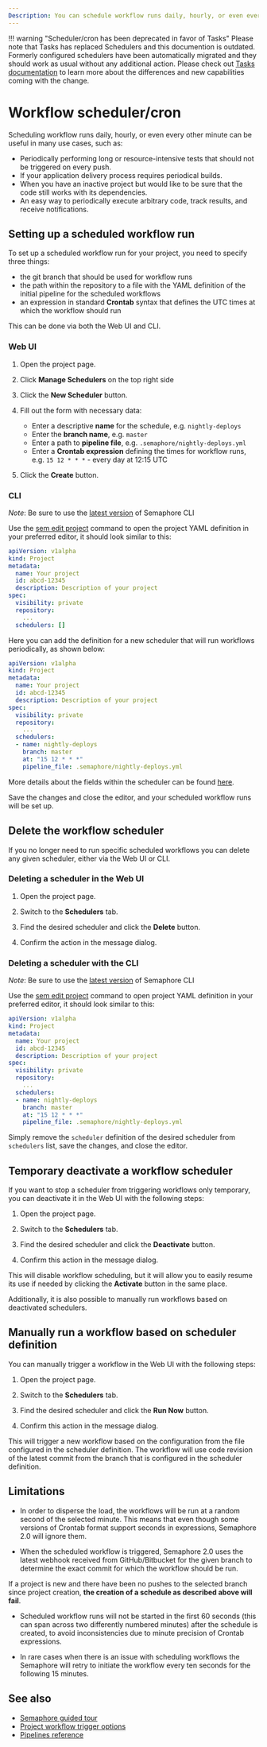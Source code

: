 ```yaml
---
Description: You can schedule workflow runs daily, hourly, or even every other minute using the workflow scheduler/cron. The workflow scheduler/cron can be set up via the GUI or CLI.
---
```


!!! warning "Scheduler/cron has been deprecated in favor of Tasks"
    Please note that Tasks has replaced Schedulers and this documention is outdated.
    Formerly configured schedulers have been automatically migrated and they should work as usual without any additional action.
    Please check out [Tasks documentation](/essentials/schedule-a-workflow-run) to learn more about the differences and new capabilities coming with the change.

# Workflow scheduler/cron

Scheduling workflow runs daily, hourly, or even every other minute can be useful
in many use cases, such as:

- Periodically performing long or resource-intensive tests that should
not be triggered on every push.
- If your application delivery process requires periodical builds.
- When you have an inactive project but would like to be sure that the code still
works with its dependencies.
- An easy way to periodically execute arbitrary code, track results, and receive
notifications.

## Setting up a scheduled workflow run

To set up a scheduled workflow run for your project, you need to specify three
things:

- the git branch that should be used for workflow runs
- the path within the repository to a file with the YAML definition of the
initial pipeline for the scheduled workflows
- an expression in standard **Crontab** syntax that defines the UTC times at
which the workflow should run

This can be done via both the Web UI and CLI.

### Web UI

1. Open the project page.

2. Click **Manage Schedulers** on the top right side

3. Click the **New Scheduler** button.

5. Fill out the form with necessary data:

    - Enter a descriptive **name** for the schedule, e.g. `nightly-deploys`
    - Enter the **branch name**, e.g. `master`
    - Enter a path to **pipeline file**, e.g. `.semaphore/nightly-deploys.yml`
    - Enter a **Crontab expression** defining the times for workflow runs, e.g. `15 12 * * *` - every day at 12:15 UTC

6. Click the **Create** button.

### CLI

*Note*: Be sure to use the [latest version][update-cli] of Semaphore CLI

Use the [sem edit project][cli-edit-project] command to open the project YAML
definition in your preferred editor, it should look similar to this:

```yaml
apiVersion: v1alpha
kind: Project
metadata:
  name: Your project
  id: abcd-12345
  description: Description of your project
spec:
  visibility: private
  repository:
    ...
  schedulers: []
```

Here you can add the definition for a new scheduler that will run workflows
periodically, as shown below:

```yaml
apiVersion: v1alpha
kind: Project
metadata:
  name: Your project
  id: abcd-12345
  description: Description of your project
spec:
  visibility: private
  repository:
    ...
  schedulers:
  - name: nightly-deploys
    branch: master
    at: "15 12 * * *"
    pipeline_file: .semaphore/nightly-deploys.yml
```
 More details about the fields within the scheduler can be found
 [here][scheduler-yml-spec].

Save the changes and close the editor, and your scheduled workflow runs will be set up.

## Delete the workflow scheduler

If you no longer need to run specific scheduled workflows you can delete
any given scheduler, either via the Web UI or CLI.

### Deleting a scheduler in the Web UI

1. Open the project page.

2. Switch to the **Schedulers** tab.

3. Find the desired scheduler and click the **Delete** button.

4. Confirm the action in the message dialog.

### Deleting a scheduler with the CLI

*Note*: Be sure to use the [latest version][update-cli] of Semaphore CLI

Use the [sem edit project][cli-edit-project] command to open project YAML
definition in your preferred editor, it should look similar to this:

```yaml
apiVersion: v1alpha
kind: Project
metadata:
  name: Your project
  id: abcd-12345
  description: Description of your project
spec:
  visibility: private
  repository:
    ...
  schedulers:
  - name: nightly-deploys
    branch: master
    at: "15 12 * * *"
    pipeline_file: .semaphore/nightly-deploys.yml
```

Simply remove the `scheduler` definition of the desired scheduler from `schedulers`
list, save the changes, and close the editor.

## Temporary deactivate a workflow scheduler

If you want to stop a scheduler from triggering workflows only temporary, you
can deactivate it in the Web UI with the following steps:

1. Open the project page.

2. Switch to the **Schedulers** tab.

3. Find the desired scheduler and click the **Deactivate** button.

4. Confirm this action in the message dialog.

This will disable workflow scheduling, but it will allow you to easily
resume its use if needed by clicking the **Activate** button in the same place.

Additionally, it is also possible to manually run workflows based on
deactivated schedulers.

## Manually run a workflow based on scheduler definition

You can manually trigger a workflow in the Web UI with the following steps:

1. Open the project page.

2. Switch to the **Schedulers** tab.

3. Find the desired scheduler and click the **Run Now** button.

4. Confirm this action in the message dialog.

This will trigger a new workflow based on the configuration from the file configured
in the scheduler definition. The workflow will use code revision of the latest
commit from the branch that is configured in the scheduler definition.

## Limitations

- In order to disperse the load, the workflows will be run at a random second
of the selected minute. This means that even though some versions of Crontab
format support seconds in expressions, Semaphore 2.0 will ignore them.

- When the scheduled workflow is triggered, Semaphore 2.0 uses the latest
webhook received from GitHub/Bitbucket for the given branch to determine the exact commit
for which the workflow should be run. 

If a project is new and there have been no pushes to the selected branch since project creation, **the creation of a schedule as described above will fail**.

- Scheduled workflow runs will not be started in the first 60 seconds (this
can span across two differently numbered minutes) after the schedule is created,
to avoid inconsistencies due to minute precision of Crontab expressions.

- In rare cases when there is an issue with scheduling workflows the Semaphore
will retry to initiate the workflow every ten seconds for the following 15 minutes.

## See also

- [Semaphore guided tour][guided-tour]
- [Project workflow trigger options][wf-trigger-options]
- [Pipelines reference][pipelines-ref]

[update-cli]: https://docs.semaphoreci.com/reference/sem-command-line-tool/#download-and-install
[cli-edit-project]: https://docs.semaphoreci.com/reference/sem-command-line-tool/#sem-edit_1
[scheduler-yml-spec]: https://docs.semaphoreci.com/reference/projects-yaml-reference/#schedulers
[guided-tour]: https://docs.semaphoreci.com/guided-tour/getting-started/
[wf-trigger-options]: https://docs.semaphoreci.com/essentials/project-workflow-trigger-options/
[pipelines-ref]: https://docs.semaphoreci.com/reference/pipeline-yaml-reference/
